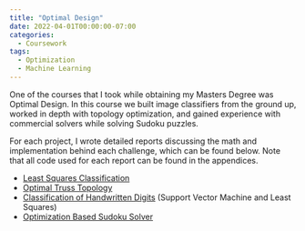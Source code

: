```yaml
---
title: "Optimal Design"
date: 2022-04-01T00:00:00-07:00
categories:
  - Coursework
tags:
  - Optimization
  - Machine Learning
---
```


One of the courses that I took while obtaining my Masters Degree was Optimal Design. In this course we built image classifiers from the ground up, worked in depth with topology optimization, and gained experience with commercial solvers while solving Sudoku puzzles. 

For each project, I wrote detailed reports discussing the math and implementation behind each challenge, which can be found below. Note that all code used for each report can be found in the appendices.
- <a href="https://github.com/jacob-haimes/jacob-haimes.github.io/blob/master/PDFs/JacobHaimes_LSML_OptDes.pdf" target="_blank" rel="noreferrer noopener">Least Squares Classification</a>
- <a href="https://github.com/jacob-haimes/jacob-haimes.github.io/blob/master/PDFs/JacobHaimes_Truss_OptDes.pdf" target="_blank" rel="noreferrer noopener">Optimal Truss Topology</a>
- <a href="https://github.com/jacob-haimes/jacob-haimes.github.io/blob/master/PDFs/JacobHaimes_Classification_OptDes.pdf" target="_blank" rel="noreferrer noopener">Classification of Handwritten Digits</a> (Support Vector Machine and Least Squares)
- <a href="https://github.com/jacob-haimes/jacob-haimes.github.io/blob/master/PDFs/JacobHaimes_Sudoku_OptDes.pdf" target="_blank" rel="noreferrer noopener">Optimization Based Sudoku Solver</a>
